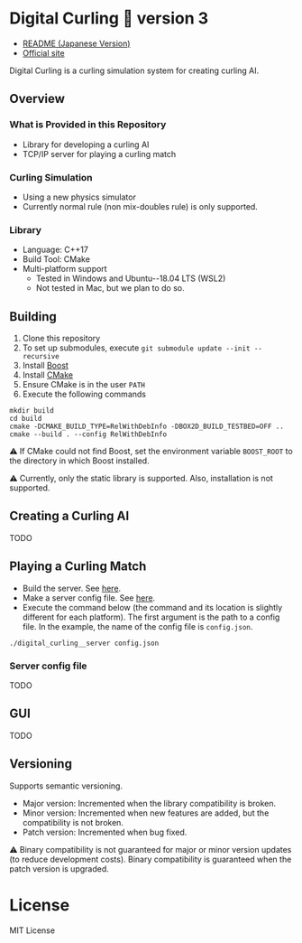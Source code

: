# Digital Curling :curling_stone: version 3

- [README (Japanese Version)](./README.md)
- [Official site](http://minerva.cs.uec.ac.jp/cgi-bin/curling/wiki.cgi)

Digital Curling is a curling simulation system for creating curling AI.

## Overview

### What is Provided in this Repository

- Library for developing a curling AI
- TCP/IP server for playing a curling match

### Curling Simulation

- Using a new physics simulator
- Currently normal rule (non mix-doubles rule) is only supported.

### Library

- Language: C++17
- Build Tool: CMake
- Multi-platform support
  - Tested in Windows and Ubuntu--18.04 LTS (WSL2)
  - Not tested in Mac, but we plan to do so.

## Building

1. Clone this repository
1. To set up submodules, execute `git submodule update --init --recursive`
1. Install [Boost](https://www.boost.org/)
1. Install [CMake](https://cmake.org/)
1. Ensure CMake is in the user `PATH`
1. Execute the following commands

```
mkdir build
cd build
cmake -DCMAKE_BUILD_TYPE=RelWithDebInfo -DBOX2D_BUILD_TESTBED=OFF ..
cmake --build . --config RelWithDebInfo
```

:warning: If CMake could not find Boost, set the environment variable `BOOST_ROOT` to the directory in which Boost installed.

:warning: Currently, only the static library is supported. Also, installation is not supported.

## Creating a Curling AI

TODO

## Playing a Curling Match

- Build the server. See [here](#building).
- Make a server config file. See [here](#server-config-file).
- Execute the command below (the command and its location is slightly different for each platform). The first argument is the path to a config file. In the example, the name of the config file is `config.json`.

```
./digital_curling__server config.json
```

### Server config file

TODO

## GUI

TODO

## Versioning

Supports semantic versioning.

- Major version: Incremented when the library compatibility is broken.
- Minor version: Incremented when new features are added, but the compatibility is not broken.
- Patch version: Incremented when bug fixed.

:warning: Binary compatibility is not guaranteed for major or minor version updates (to reduce development costs). Binary compatibility is guaranteed when the patch version is upgraded.

# License

MIT License
